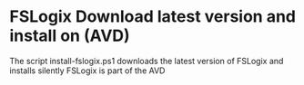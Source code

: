 ﻿# FSLogix Download latest version and install on (AVD)

The script install-fslogix.ps1 downloads the latest version of FSLogix and installs silently 
FSLogix is part of the AVD 
